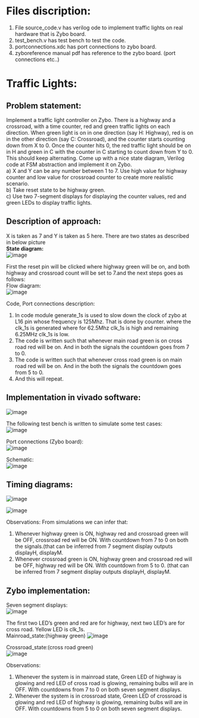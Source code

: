 # Files discription:
1) File source_code.v has verilog ode to implement traffic lights on real hardware that is Zybo board.
2) test_bench.v has test bench to test the code.
3) portconnections.xdc has port connections to zybo board.
4) zyboreference manual pdf has reference to the zybo board. (port connections etc..)

# Traffic Lights:
## Problem statement:
Implement a traffic light controller on Zybo. There is a highway and a crossroad, with a time counter, red and green traffic lights on each direction. When green light is on in one direction (say H: Highway), red is on in the other direction (say C: Crossroad), and the counter starts counting down from X to 0. Once the counter hits 0, the red traffic light should be on in H and green in C with the counter in C starting to count down from Y to 0. This should keep alternating. Come up with a nice state diagram, Verilog code at FSM abstraction and implement it on Zybo. <br/>
a) X and Y can be any number between 1 to 7. Use high value for highway counter and low value for crossroad counter to create more realistic scenario. <br/>
b) Take reset state to be highway green. <br/>
c) Use two 7-segment displays for displaying the counter values, red and green LEDs to display traffic lights. <br/>

## Description of approach:
X is taken as 7 and Y is taken as 5 here. There are two states as described in below picture <br/>
**State diagram:** <br/>
![image](https://github.com/112101011/Traffic-lights./assets/111628378/57755a5a-caf8-41ce-9b93-cf32af5aad6b)

First the reset pin will be clicked where highway green will be on, and both highway and crossroad count will be set to 7.and the next steps goes as follows: <br/>
Flow diagram: <br/>
![image](https://github.com/112101011/Traffic-lights./assets/111628378/2db2f7e2-1be4-4c05-af32-09b108f5013c)

Code, Port connections description:
1. In code module generate_1s is used to slow down the clock of zybo at L16 pin whose frequency is 125Mhz. That is done by counter. where the clk_1s is generated where for 62.5Mhz clk_1s is high and remaining 6.25MHz clk_1s is low.
2. The code is written such that whenever main road green is on cross road red will be on. And in both the signals the countdown goes from 7 to 0.
3. The code is written such that whenever cross road green is on main road red will be on. And in the both the signals the countdown goes from 5 to 0.
4. And this will repeat.

## Implementation in vivado software:
![image](https://github.com/112101011/Traffic-lights./assets/111628378/c63a03f4-5690-4598-89c7-e535d3b2fef3)

The following test bench is written to simulate some test cases: <br/>
![image](https://github.com/112101011/Traffic-lights./assets/111628378/e4993bf3-91ca-4ef3-b289-77dcdf3f25e7)

Port connections (Zybo board): <br/>
![image](https://github.com/112101011/Traffic-lights./assets/111628378/19232dd1-7d0e-4a77-8307-a5d417d92f90)

Schematic: <br/>
![image](https://github.com/112101011/Traffic-lights./assets/111628378/18eaa55a-7902-4d5c-a5f4-79e287756819)

## Timing diagrams:

![image](https://github.com/112101011/Traffic-lights./assets/111628378/a58851b7-1fd5-44a0-a973-efb43dc19241)

![image](https://github.com/112101011/Traffic-lights./assets/111628378/0b6f2122-f5dc-488c-8005-f95c3bb10e48)

Observations:
From simulations we can infer that:
1) Whenever highway green is ON, highway red and crossroad green will be OFF, crossroad red will be ON. With countdown from 7
to 0 on both the signals.(that can be inferred from 7 segment display outputs displayH, displayM.
2) Whenever crossroad green is ON, highway green and crossroad red will be OFF, highway red will be ON. With countdown from 5
to 0. (that can be inferred from 7 segment display outputs displayH, displayM.

## Zybo implementation:

Seven segment displays: <br/>
![image](https://github.com/112101011/Traffic-lights./assets/111628378/1e207c4f-5346-419f-be64-047b7d43108b)

The first two LED’s green and red are for highway, next two LED’s are for cross road. Yellow LED is clk_1s. <br/>
Mainroad_state:(highway green)
![image](https://github.com/112101011/Traffic-lights./assets/111628378/f4186258-5637-4358-8330-f66bd7daaea7)

Crossroad_state:(cross road green) <br/>
![image](https://github.com/112101011/Traffic-lights./assets/111628378/493b93b4-2a7c-43d2-a820-cb90932e5b66)

Observations:
1) Whenever the system is in mainroad state, Green LED of highway is glowing and red LED of cross road is glowing, remaining bulbs will are in OFF. With countdowns from 7 to 0 on both seven segment displays.
2) Whenever the system is in crossroad state, Green LED of crossroad is glowing and red LED of highway is glowing, remaining bulbs will are in OFF. With countdowns from 5 to 0 on both seven segment displays.
